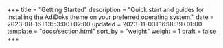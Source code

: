 +++
title = "Getting Started"
description = "Quick start and guides for installing the AdiDoks theme on your preferred operating system."
date = 2023-08-16T13:53:00+02:00
updated = 2023-11-03T16:18:39+01:00
template = "docs/section.html"
sort_by = "weight"
weight = 1
draft = false
+++
